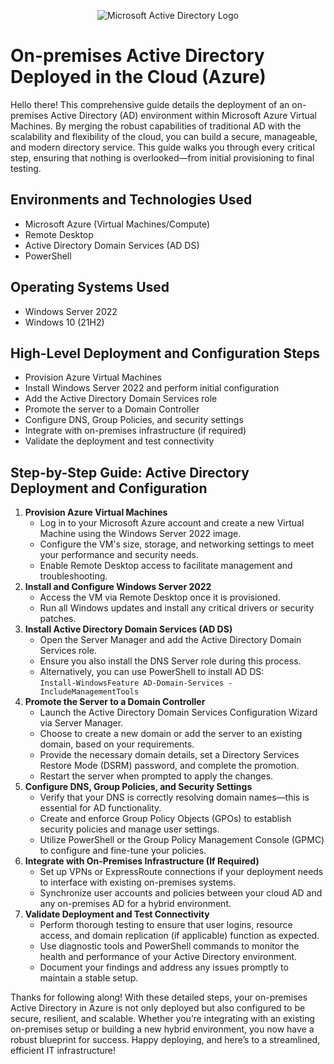 
<p align="center">
  <img src="https://i.imgur.com/pU5A58S.png" alt="Microsoft Active Directory Logo"/>
</p>

<h1>On-premises Active Directory Deployed in the Cloud (Azure)</h1>
<p>
  Hello there! This comprehensive guide details the deployment of an on-premises Active Directory (AD) environment within Microsoft Azure Virtual Machines. By merging the robust capabilities of traditional AD with the scalability and flexibility of the cloud, you can build a secure, manageable, and modern directory service. This guide walks you through every critical step, ensuring that nothing is overlooked—from initial provisioning to final testing.
</p>

<h2>Environments and Technologies Used</h2>
<ul>
  <li>Microsoft Azure (Virtual Machines/Compute)</li>
  <li>Remote Desktop</li>
  <li>Active Directory Domain Services (AD DS)</li>
  <li>PowerShell</li>
</ul>

<h2>Operating Systems Used</h2>
<ul>
  <li>Windows Server 2022</li>
  <li>Windows 10 (21H2)</li>
</ul>

<h2>High-Level Deployment and Configuration Steps</h2>
<ul>
  <li>Provision Azure Virtual Machines</li>
  <li>Install Windows Server 2022 and perform initial configuration</li>
  <li>Add the Active Directory Domain Services role</li>
  <li>Promote the server to a Domain Controller</li>
  <li>Configure DNS, Group Policies, and security settings</li>
  <li>Integrate with on-premises infrastructure (if required)</li>
  <li>Validate the deployment and test connectivity</li>
</ul>

<h2>Step-by-Step Guide: Active Directory Deployment and Configuration</h2>
<ol>
  <li>
    <strong>Provision Azure Virtual Machines</strong>
    <ul>
      <li>
        Log in to your Microsoft Azure account and create a new Virtual Machine using the Windows Server 2022 image.
      </li>
      <li>
        Configure the VM's size, storage, and networking settings to meet your performance and security needs.
      </li>
      <li>
        Enable Remote Desktop access to facilitate management and troubleshooting.
      </li>
    </ul>
  </li>
  <li>
    <strong>Install and Configure Windows Server 2022</strong>
    <ul>
      <li>
        Access the VM via Remote Desktop once it is provisioned.
      </li>
      <li>
        Run all Windows updates and install any critical drivers or security patches.
      </li>
    </ul>
  </li>
  <li>
    <strong>Install Active Directory Domain Services (AD DS)</strong>
    <ul>
      <li>
        Open the Server Manager and add the Active Directory Domain Services role.
      </li>
      <li>
        Ensure you also install the DNS Server role during this process.
      </li>
      <li>
        Alternatively, you can use PowerShell to install AD DS:
        <br /><code>Install-WindowsFeature AD-Domain-Services -IncludeManagementTools</code>
      </li>
    </ul>
  </li>
  <li>
    <strong>Promote the Server to a Domain Controller</strong>
    <ul>
      <li>
        Launch the Active Directory Domain Services Configuration Wizard via Server Manager.
      </li>
      <li>
        Choose to create a new domain or add the server to an existing domain, based on your requirements.
      </li>
      <li>
        Provide the necessary domain details, set a Directory Services Restore Mode (DSRM) password, and complete the promotion.
      </li>
      <li>
        Restart the server when prompted to apply the changes.
      </li>
    </ul>
  </li>
  <li>
    <strong>Configure DNS, Group Policies, and Security Settings</strong>
    <ul>
      <li>
        Verify that your DNS is correctly resolving domain names—this is essential for AD functionality.
      </li>
      <li>
        Create and enforce Group Policy Objects (GPOs) to establish security policies and manage user settings.
      </li>
      <li>
        Utilize PowerShell or the Group Policy Management Console (GPMC) to configure and fine-tune your policies.
      </li>
    </ul>
  </li>
  <li>
    <strong>Integrate with On-Premises Infrastructure (If Required)</strong>
    <ul>
      <li>
        Set up VPNs or ExpressRoute connections if your deployment needs to interface with existing on-premises systems.
      </li>
      <li>
        Synchronize user accounts and policies between your cloud AD and any on-premises AD for a hybrid environment.
      </li>
    </ul>
  </li>
  <li>
    <strong>Validate Deployment and Test Connectivity</strong>
    <ul>
      <li>
        Perform thorough testing to ensure that user logins, resource access, and domain replication (if applicable) function as expected.
      </li>
      <li>
        Use diagnostic tools and PowerShell commands to monitor the health and performance of your Active Directory environment.
      </li>
      <li>
        Document your findings and address any issues promptly to maintain a stable setup.
      </li>
    </ul>
  </li>
</ol>

<p>
  Thanks for following along! With these detailed steps, your on-premises Active Directory in Azure is not only deployed but also configured to be secure, resilient, and scalable. Whether you’re integrating with an existing on-premises setup or building a new hybrid environment, you now have a robust blueprint for success. Happy deploying, and here’s to a streamlined, efficient IT infrastructure!
</p>

</body>
</html>
